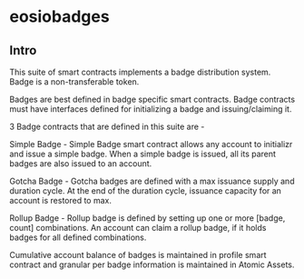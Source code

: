 # eosiobadges

## Intro
This suite of smart contracts implements a badge distribution system. Badge is a non-transferable token. 

Badges are best defined in badge specific smart contracts. Badge contracts must have interfaces defined for initializing a badge and issuing/claiming it. 

3 Badge contracts that are defined in this suite are -

Simple Badge - Simple Badge smart contract allows any account to initializr and issue a simple badge. When a simple badge is issued, all its parent badges are also issued to an account.

Gotcha Badge - Gotcha badges are defined with a max issuance supply and duration cycle. At the end of the duration cycle, issuance capacity for an account is restored to max.

Rollup Badge -  Rollup badge is defined by setting up one or more [badge, count] combinations. An account can claim a rollup badge, if it holds badges for all defined combinations.

Cumulative account balance of badges is maintained in profile smart contract and granular per badge information is maintained in Atomic Assets. 

